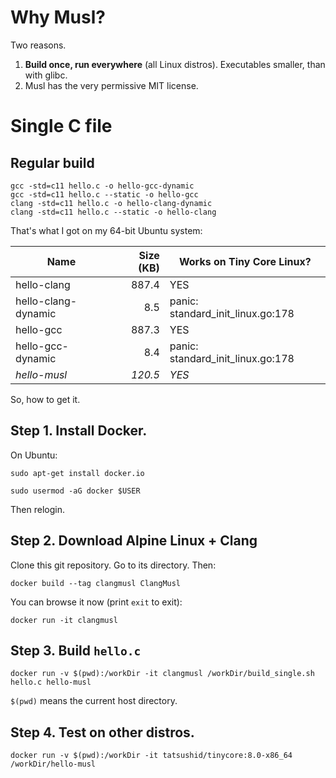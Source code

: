 # Why Musl?

Two reasons.

1. **Build once, run everywhere** (all Linux distros). Executables smaller, than with glibc.
2. Musl has the very permissive MIT license.

# Single C file

## Regular build

    gcc -std=c11 hello.c -o hello-gcc-dynamic
    gcc -std=c11 hello.c --static -o hello-gcc
    clang -std=c11 hello.c -o hello-clang-dynamic
    clang -std=c11 hello.c --static -o hello-clang

That's what I got on my 64-bit Ubuntu system:

| Name                    | Size (KB) | Works on Tiny Core Linux?         |
| ----------------------- | --------: | --------------------------------- |
| hello-clang             |     887.4 | YES                               |
| hello-clang-dynamic     |       8.5 | panic: standard_init_linux.go:178 |
| hello-gcc               |     887.3 | YES                               |
| hello-gcc-dynamic       |       8.4 | panic: standard_init_linux.go:178 |
| *hello-musl*            |   *120.5* | *YES*                             |

So, how to get it.

## Step 1. Install Docker.

On Ubuntu:

    sudo apt-get install docker.io

    sudo usermod -aG docker $USER
    
Then relogin.

## Step 2. Download Alpine Linux + Clang

Clone this git repository. Go to its directory. Then:

    docker build --tag clangmusl ClangMusl

You can browse it now (print `exit` to exit):

    docker run -it clangmusl

## Step 3. Build `hello.c`

    docker run -v $(pwd):/workDir -it clangmusl /workDir/build_single.sh hello.c hello-musl

`$(pwd)` means the current host directory.

## Step 4. Test on other distros.

    docker run -v $(pwd):/workDir -it tatsushid/tinycore:8.0-x86_64 /workDir/hello-musl
